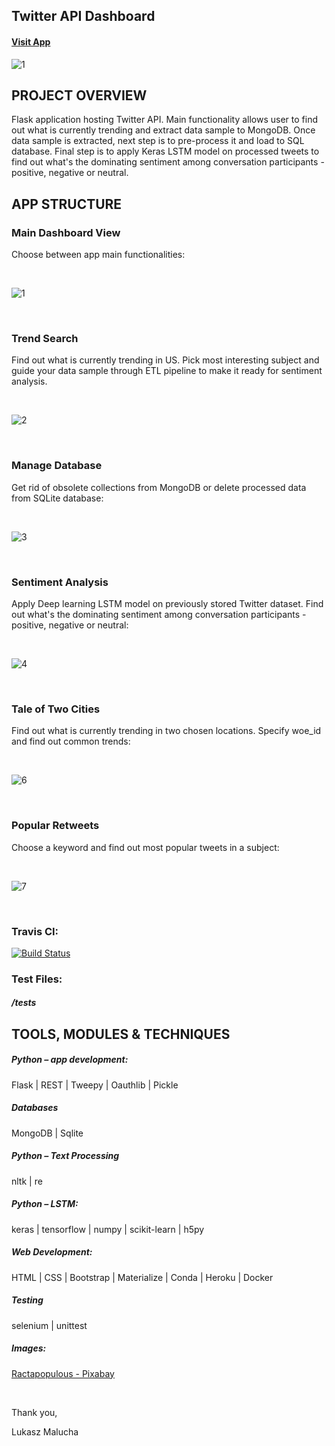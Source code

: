 ## Twitter API Dashboard

#### [Visit App](https://twitter-rest-api-dashboard2.herokuapp.com/)


![1](https://user-images.githubusercontent.com/26208598/56461857-839d5c00-63b1-11e9-9c8a-4d1b5a4d0884.JPG)


## PROJECT OVERVIEW

Flask application hosting Twitter API. Main functionality allows user to find out what is currently trending and extract data sample to MongoDB.
Once data sample is extracted, next step is to pre-process it and load to SQL database. Final step is to apply Keras LSTM model on processed tweets to find out what's the dominating sentiment 
among conversation participants - positive, negative or neutral.



## APP STRUCTURE


### Main Dashboard View

Choose between app main functionalities:

<br>

![1](https://user-images.githubusercontent.com/26208598/56461857-839d5c00-63b1-11e9-9c8a-4d1b5a4d0884.JPG)

<br>

### Trend Search

Find out what is currently trending in US. Pick most interesting subject and guide your data sample through ETL pipeline to make it ready for sentiment analysis.

<br>

![2](https://user-images.githubusercontent.com/26208598/56461858-839d5c00-63b1-11e9-88b9-a4c4e0bd0221.JPG)

<br>

### Manage Database

Get rid of obsolete collections from MongoDB or delete processed data from SQLite database:  

<br>

![3](https://user-images.githubusercontent.com/26208598/56461859-8435f280-63b1-11e9-82ca-2fdd7f27be71.JPG)

<br>

### Sentiment Analysis 

Apply Deep learning LSTM model on previously stored Twitter dataset. Find out what's the dominating sentiment among conversation participants - positive, negative or neutral:

<br>

![4](https://user-images.githubusercontent.com/26208598/56461860-8435f280-63b1-11e9-816d-46d989e0f853.JPG)

<br>

### Tale of Two Cities

Find out what is currently trending in two chosen locations. Specify woe_id and find out common trends:

<br>

![6](https://user-images.githubusercontent.com/26208598/56461861-8435f280-63b1-11e9-9b28-0ce89dca1a18.JPG)

<br>

### Popular Retweets


Choose a keyword and find out most popular tweets in a subject:

<br>

![7](https://user-images.githubusercontent.com/26208598/56461862-8435f280-63b1-11e9-9557-db3468aa9de3.JPG)

<br>

### Travis CI:

[![Build Status](https://travis-ci.com/LukaszMalucha/Twitter-API-Dashboard.svg?branch=master)](https://travis-ci.com/LukaszMalucha/Twitter-API-Dashboard)

### Test Files:

##### /tests

## TOOLS, MODULES & TECHNIQUES

##### Python – app development:
Flask | REST | Tweepy | Oauthlib | Pickle

##### Databases
MongoDB | Sqlite 

##### Python – Text Processing
nltk | re 

##### Python – LSTM:
keras | tensorflow | numpy | scikit-learn | h5py

##### Web Development:
HTML | CSS | Bootstrap | Materialize | Conda | Heroku | Docker

##### Testing
selenium | unittest

##### Images:

[Ractapopulous - Pixabay ](https://pixabay.com/users/ractapopulous-24766/?tab=popular&pagi=5)

<br>

Thank you,

Lukasz Malucha

